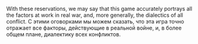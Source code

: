 
With these reservations, we may say that this game accurately portrays all the factors at work in real war, and, more generally, the dialectics of all conflict.
С этими оговорками мы можем сказать, что эта игра точно отражает все факторы, действующие в реальной войне, и, в более общем плане, диалектику всех конфликтов.
 